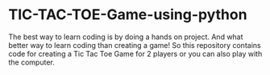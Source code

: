 # TIC-TAC-TOE-Game-using-python
The best way to learn coding is by doing a hands on project. And what better way to learn coding than creating a game! So this repository contains code for creating a Tic Tac Toe Game for 2 players or you can also play with the computer.
